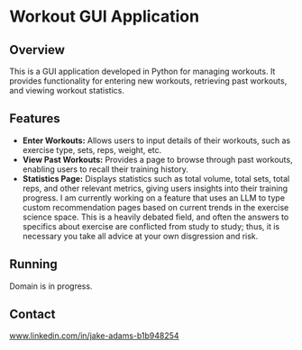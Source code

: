 # Workout GUI Application

## Overview
This is a GUI application developed in Python for managing workouts. It provides functionality for entering new workouts, retrieving past workouts, and viewing workout statistics.

## Features
- **Enter Workouts:** Allows users to input details of their workouts, such as exercise type, sets, reps, weight, etc.
- **View Past Workouts:** Provides a page to browse through past workouts, enabling users to recall their training history.
- **Statistics Page:** Displays statistics such as total volume, total sets, total reps, and other relevant metrics, giving users insights into their training progress. I am currently working on a feature that uses an LLM to type custom recommendation pages based on current trends in the exercise science space. This is a heavily debated field, and often the answers to specifics about exercise are conflicted from study to study; thus, it is necessary you take all advice at your own disgression and risk. 

## Running
Domain is in progress. 

## Contact
www.linkedin.com/in/jake-adams-b1b948254

